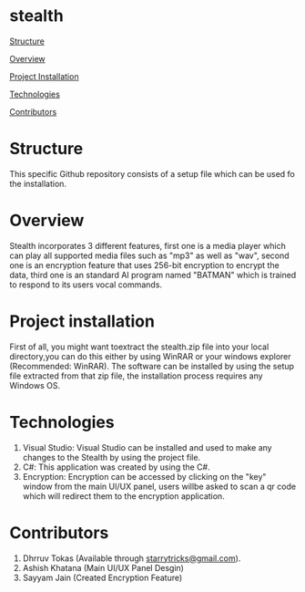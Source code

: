 # stealth
[Structure](#structure)

[Overview](#overview)

[Project Installation](#project-installation)

[Technologies](#technologies)

[Contributors](#contributors)

# Structure

This specific Github repository consists of a setup file which can be used fo the installation.

# Overview

Stealth incorporates 3 different features, first one is a media player which can play all supported media files such as "mp3" as well as "wav", second one is an encryption feature that uses 256-bit encryption to encrypt the data, third one is an standard AI program named "BATMAN" which is trained to respond to its users vocal commands.

# Project installation

First of all, you might want toextract the stealth.zip file into your local directory,you can do this either by using WinRAR or your windows explorer (Recommended: WinRAR). The software can be installed by using the setup file extracted from that zip file, the installation process requires any Windows OS.

# Technologies

1. Visual Studio: Visual Studio can be installed and used to make any changes to the Stealth by using the project file.
2. C#: This application was created by using the C#.
3. Encryption: Encryption can be accessed by clicking on the "key" window from the main UI/UX panel, users willbe asked to scan a qr code which will redirect them to the encryption application.

# Contributors

1. Dhrruv Tokas (Available through starrytricks@gmail.com).
2. Ashish Khatana (Main UI/UX Panel Desgin)
3. Sayyam Jain (Created Encryption Feature)
